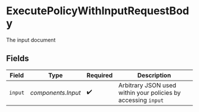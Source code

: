 # ExecutePolicyWithInputRequestBody

The input document


## Fields

| Field                                                         | Type                                                          | Required                                                      | Description                                                   |
| ------------------------------------------------------------- | ------------------------------------------------------------- | ------------------------------------------------------------- | ------------------------------------------------------------- |
| `input`                                                       | *components.Input*                                            | :heavy_check_mark:                                            | Arbitrary JSON used within your policies by accessing `input` |